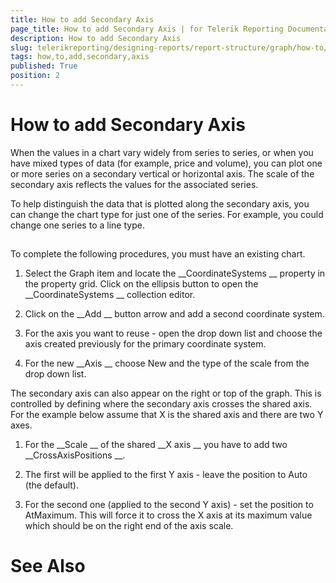 ```yaml
---
title: How to add Secondary Axis
page_title: How to add Secondary Axis | for Telerik Reporting Documentation
description: How to add Secondary Axis
slug: telerikreporting/designing-reports/report-structure/graph/how-to/how-to-add-secondary-axis
tags: how,to,add,secondary,axis
published: True
position: 2
---
```


# How to add Secondary Axis



When the values in a chart vary widely from series to series, or when you have mixed types of data (for example, price and volume),
        you can plot one or more series on a secondary vertical or horizontal axis. The scale of the secondary axis reflects the values for the associated series.
      


To help distinguish the data that is plotted along the secondary axis, you can change the chart type for just one of the series.
        For example, you could change one series to a line type.
      


## 

To complete the following procedures, you must have an existing chart.


1. Select the Graph item and locate the 
__CoordinateSystems
__ property in the property grid. Click on the ellipsis button to 
              open the 
__CoordinateSystems
__ collection editor.
            


1. Click on the 
__Add
__ button arrow and add a second coordinate system.
            


1. For the axis you want to reuse - open the drop down list and choose the axis created previously for the primary coordinate system.
            


1. For the new 
__Axis
__ choose New and the type of the scale from the drop down list.
            


The secondary axis can also appear on the right or top of the graph. 
          This is controlled by defining where the secondary axis crosses the shared axis. 
          For the example below assume that X is the shared axis and there are two Y axes.
        


1. For the 
__Scale
__ of the shared 
__X axis
__ you have to add two 
__CrossAxisPositions
__.
            


1. The first will be applied to the first Y axis - leave the position to Auto (the default).
            


1. For the second one (applied to the second Y axis) - set the position to AtMaximum. 
              This will force it to cross the X axis at its maximum value which should be on the right end of the axis scale.
            


# See Also

